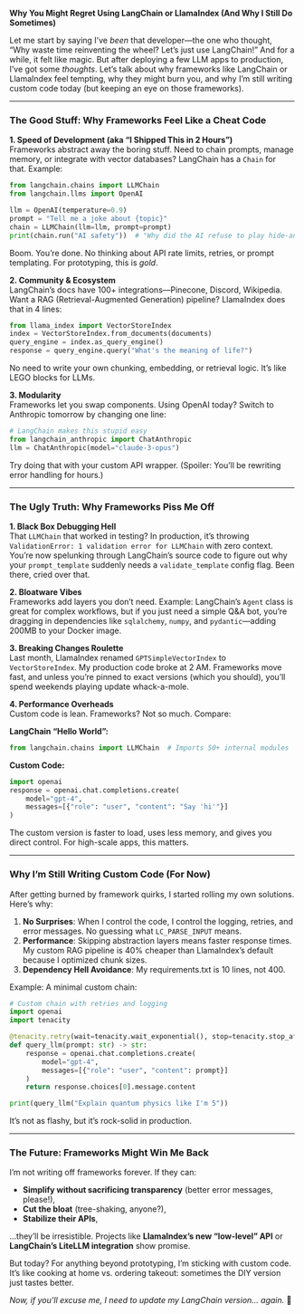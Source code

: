 **Why You Might Regret Using LangChain or LlamaIndex (And Why I Still Do Sometimes)**  

Let me start by saying I’ve *been* that developer—the one who thought, “Why waste time reinventing the wheel? Let’s just use LangChain!” And for a while, it felt like magic. But after deploying a few LLM apps to production, I’ve got some *thoughts*. Let’s talk about why frameworks like LangChain or LlamaIndex feel tempting, why they might burn you, and why I’m still writing custom code today (but keeping an eye on those frameworks).

---

### **The Good Stuff: Why Frameworks Feel Like a Cheat Code**  

**1. Speed of Development (aka “I Shipped This in 2 Hours”)**  
Frameworks abstract away the boring stuff. Need to chain prompts, manage memory, or integrate with vector databases? LangChain has a `Chain` for that. Example:  

```python
from langchain.chains import LLMChain
from langchain.llms import OpenAI

llm = OpenAI(temperature=0.9)
prompt = "Tell me a joke about {topic}"
chain = LLMChain(llm=llm, prompt=prompt)
print(chain.run("AI safety"))  # "Why did the AI refuse to play hide-and-seek? It always tensor-flowed!"
```  

Boom. You’re done. No thinking about API rate limits, retries, or prompt templating. For prototyping, this is *gold*.  

**2. Community & Ecosystem**  
LangChain’s docs have 100+ integrations—Pinecone, Discord, Wikipedia. Want a RAG (Retrieval-Augmented Generation) pipeline? LlamaIndex does that in 4 lines:  

```python
from llama_index import VectorStoreIndex
index = VectorStoreIndex.from_documents(documents)
query_engine = index.as_query_engine()
response = query_engine.query("What's the meaning of life?")
```  

No need to write your own chunking, embedding, or retrieval logic. It’s like LEGO blocks for LLMs.  

**3. Modularity**  
Frameworks let you swap components. Using OpenAI today? Switch to Anthropic tomorrow by changing one line:  

```python
# LangChain makes this stupid easy
from langchain_anthropic import ChatAnthropic
llm = ChatAnthropic(model="claude-3-opus")
```  

Try doing that with your custom API wrapper. (Spoiler: You’ll be rewriting error handling for hours.)

---

### **The Ugly Truth: Why Frameworks Piss Me Off**  

**1. Black Box Debugging Hell**  
That `LLMChain` that worked in testing? In production, it’s throwing `ValidationError: 1 validation error for LLMChain` with zero context. You’re now spelunking through LangChain’s source code to figure out why your `prompt_template` suddenly needs a `validate_template` config flag. Been there, cried over that.  

**2. Bloatware Vibes**  
Frameworks add layers you don’t need. Example: LangChain’s `Agent` class is great for complex workflows, but if you just need a simple Q&A bot, you’re dragging in dependencies like `sqlalchemy`, `numpy`, and `pydantic`—adding 200MB to your Docker image.  

**3. Breaking Changes Roulette**  
Last month, LlamaIndex renamed `GPTSimpleVectorIndex` to `VectorStoreIndex`. My production code broke at 2 AM. Frameworks move fast, and unless you’re pinned to exact versions (which you should), you’ll spend weekends playing update whack-a-mole.  

**4. Performance Overheads**  
Custom code is lean. Frameworks? Not so much. Compare:  

**LangChain “Hello World”:**  
```python
from langchain.chains import LLMChain  # Imports 50+ internal modules
```  

**Custom Code:**  
```python
import openai
response = openai.chat.completions.create(
    model="gpt-4",
    messages=[{"role": "user", "content": "Say 'hi'"}]
)
```  

The custom version is faster to load, uses less memory, and gives you direct control. For high-scale apps, this matters.

---

### **Why I’m Still Writing Custom Code (For Now)**  

After getting burned by framework quirks, I started rolling my own solutions. Here’s why:  

1. **No Surprises**: When I control the code, I control the logging, retries, and error messages. No guessing what `LC_PARSE_INPUT` means.  
2. **Performance**: Skipping abstraction layers means faster response times. My custom RAG pipeline is 40% cheaper than LlamaIndex’s default because I optimized chunk sizes.  
3. **Dependency Hell Avoidance**: My requirements.txt is 10 lines, not 400.  

Example: A minimal custom chain:  

```python
# Custom chain with retries and logging
import openai
import tenacity

@tenacity.retry(wait=tenacity.wait_exponential(), stop=tenacity.stop_after_attempt(3))
def query_llm(prompt: str) -> str:
    response = openai.chat.completions.create(
        model="gpt-4",
        messages=[{"role": "user", "content": prompt}]
    )
    return response.choices[0].message.content

print(query_llm("Explain quantum physics like I'm 5"))
```  

It’s not as flashy, but it’s rock-solid in production.

---

### **The Future: Frameworks Might Win Me Back**  

I’m not writing off frameworks forever. If they can:  
- **Simplify without sacrificing transparency** (better error messages, please!),  
- **Cut the bloat** (tree-shaking, anyone?),  
- **Stabilize their APIs**,  

…they’ll be irresistible. Projects like **LlamaIndex’s new “low-level” API** or **LangChain’s LiteLLM integration** show promise.  

But today? For anything beyond prototyping, I’m sticking with custom code. It’s like cooking at home vs. ordering takeout: sometimes the DIY version just tastes better.  

*Now, if you’ll excuse me, I need to update my LangChain version… again.* 🥲
